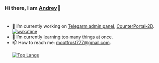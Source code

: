 ### Hi there, I am [Andrey](https://mootfrost.ru/)👋
# 

- 🔭 I’m currently working on [Telegarm admin panel](https://github.com/Mootfrost777/Telegram-server-panel), [CounterPortal-2D](https://github.com/Mootfrost777/CounterPortal-2D).     [![wakatime](https://wakatime.com/badge/user/143f2c09-da14-437e-b196-96381508f66b.svg)](https://wakatime.com/@143f2c09-da14-437e-b196-96381508f66b)
- 🌱 I’m currently learning too many things at once.
- 📫 How to reach me: [mootfrost777@gmail.com](mailto:mootfrost777@gmail.com?subject=I'm%20from%20your%20GitHub.). <br/><br/>
[![Top Langs](https://github-readme-stats.vercel.app/api/top-langs/?username=Mootfrost777&theme=onedark)](https://github.com/anuraghazra/github-readme-stats)
